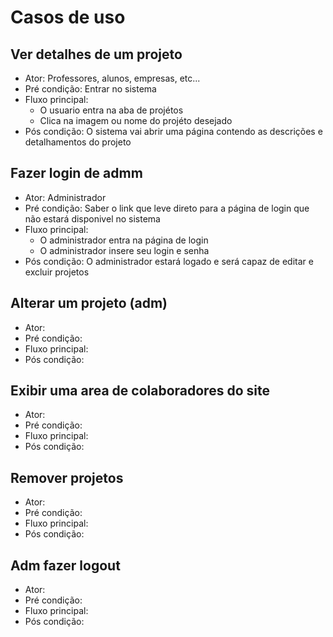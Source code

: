 # Casos de uso

## Ver detalhes de um projeto
* Ator: Professores, alunos, empresas, etc...
* Pré condição: Entrar no sistema
* Fluxo principal:
  - O usuario entra na aba de projétos
  - Clica na imagem ou nome do projéto desejado
* Pós condição: O sistema vai abrir uma página contendo as descrições e detalhamentos do projeto

## Fazer login de admm
* Ator: Administrador
* Pré condição: Saber o link que leve direto para a página de login que não estará disponivel no sistema
* Fluxo principal:
  - O administrador entra na página de login
  - O administrador insere seu login e senha 
* Pós condição: O administrador estará logado e será capaz de editar e excluir projetos

## Alterar um projeto (adm)
* Ator:
* Pré condição: 
* Fluxo principal: 
* Pós condição:

## Exibir uma area de colaboradores do site
* Ator:
* Pré condição: 
* Fluxo principal: 
* Pós condição:

## Remover projetos
* Ator:
* Pré condição: 
* Fluxo principal: 
* Pós condição:

## Adm fazer logout
* Ator:
* Pré condição: 
* Fluxo principal: 
* Pós condição:
